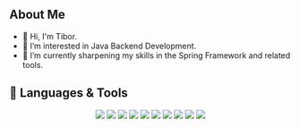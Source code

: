 ## About Me
- 👋 Hi, I'm Tibor.
- 💪 I’m interested in Java Backend Development.
- 🌱 I’m currently sharpening my skills in the Spring Framework and related tools.

## 🧠 Languages & Tools
<p align="center">
  <img src="https://img.shields.io/badge/Java-%23ED8B00?style=for-the-badge&logo=java&logoColor=white" />
  <img src="https://img.shields.io/badge/Spring-%236DB33F?style=for-the-badge&logo=spring&logoColor=white" />
  <img src="https://img.shields.io/badge/SQL-%2307405e?style=for-the-badge&logo=postgresql&logoColor=white" />
  <img src="https://img.shields.io/badge/Maven-%23C71A36?style=for-the-badge&logo=apachemaven&logoColor=white" />
  <img src="https://img.shields.io/badge/Lombok-%23A63D40?style=for-the-badge&logo=lombok&logoColor=white" />
  <img src="https://img.shields.io/badge/JSON-%23000000?style=for-the-badge&logo=json&logoColor=white" />
  <img src="https://img.shields.io/badge/ModelMapper-%23007396?style=for-the-badge&logo=data&logoColor=white" />
  <img src="https://img.shields.io/badge/Git-%23F05032?style=for-the-badge&logo=git&logoColor=white" />
  <img src="https://img.shields.io/badge/GitHub-%23121011?style=for-the-badge&logo=github&logoColor=white" />
  <img src="https://img.shields.io/badge/IntelliJ%20IDEA-%23000000?style=for-the-badge&logo=intellijidea&logoColor=white" />
</p>
